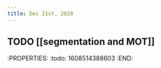```yaml
---
title: Dec 21st, 2020
---
```


## TODO [[segmentation and MOT]] 
:PROPERTIES:
:todo: 1608514388603
:END:

